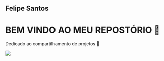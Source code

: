 ## Felipe Santos

# BEM VINDO AO MEU REPOSTÓRIO 🤞

 Dedicado ao compartilhamento de projetos 🗽

![](https://media1.tenor.com/m/yLIeWZwYM1gAAAAC/the-wok-the-rock.gif)
